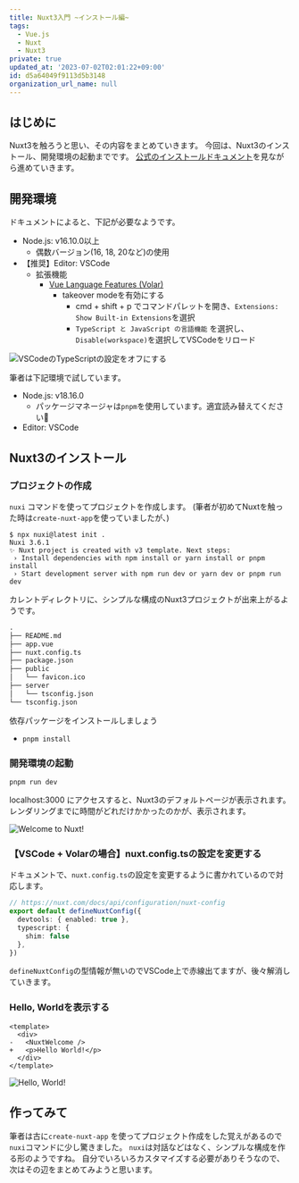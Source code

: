```yaml
---
title: Nuxt3入門 ~インストール編~
tags:
  - Vue.js
  - Nuxt
  - Nuxt3
private: true
updated_at: '2023-07-02T02:01:22+09:00'
id: d5a64049f9113d5b3148
organization_url_name: null
---
```

## はじめに

Nuxt3を触ろうと思い、その内容をまとめていきます。
今回は、Nuxt3のインストール、開発環境の起動までです。
[公式のインストールドキュメント](https://nuxt.com/docs/getting-started/installation)を見ながら進めていきます。

## 開発環境

ドキュメントによると、下記が必要なようです。

- Node.js: v16.10.0以上
  - 偶数バージョン(16, 18, 20など)の使用
- 【推奨】Editor: VSCode
  - 拡張機能
    - [Vue Language Features (Volar)](https://marketplace.visualstudio.com/items?itemName=Vue.volar)
      - takeover modeを有効にする
        - cmd + shift + p でコマンドパレットを開き、`Extensions: Show Built-in Extensions`を選択
        - `TypeScript と JavaScript の言語機能` を選択し、`Disable(workspace)`を選択してVSCodeをリロード

![VSCodeのTypeScriptの設定をオフにする](https://qiita-image-store.s3.ap-northeast-1.amazonaws.com/0/166596/50ab8b31-f1c7-d76d-8685-77d1241e9004.png)

筆者は下記環境で試しています。

- Node.js: v18.16.0
  - パッケージマネージャは`pnpm`を使用しています。適宜読み替えてください:pray:
- Editor: VSCode

## Nuxt3のインストール

### プロジェクトの作成

`nuxi` コマンドを使ってプロジェクトを作成します。
(筆者が初めてNuxtを触った時は`create-nuxt-app`を使っていましたが、)

```shell
$ npx nuxi@latest init .
Nuxi 3.6.1
✨ Nuxt project is created with v3 template. Next steps:
 › Install dependencies with npm install or yarn install or pnpm install
 › Start development server with npm run dev or yarn dev or pnpm run dev
```

カレントディレクトリに、シンプルな構成のNuxt3プロジェクトが出来上がるようです。

```txt
.
├── README.md
├── app.vue
├── nuxt.config.ts
├── package.json
├── public
│   └── favicon.ico
├── server
│   └── tsconfig.json
└── tsconfig.json
```

依存パッケージをインストールしましょう

- `pnpm install`

### 開発環境の起動

`pnpm run dev`

localhost:3000 にアクセスすると、Nuxt3のデフォルトページが表示されます。
レンダリングまでに時間がどれだけかかったのかが、表示されます。

![Welcome to Nuxt!](https://qiita-image-store.s3.ap-northeast-1.amazonaws.com/0/166596/e4fe1f96-f63e-366f-85b3-454583f31830.png)

### 【VSCode + Volarの場合】nuxt.config.tsの設定を変更する

ドキュメントで、`nuxt.config.ts`の設定を変更するように書かれているので対応します。

```typescript:nuxt.config.ts
// https://nuxt.com/docs/api/configuration/nuxt-config
export default defineNuxtConfig({
  devtools: { enabled: true },
  typescript: {
    shim: false
  },
})
```

`defineNuxtConfig`の型情報が無いのでVSCode上で赤線出てますが、後々解消していきます。

### Hello, Worldを表示する

```diff:app.vue
<template>
  <div>
-   <NuxtWelcome />
+   <p>Hello World!</p>
  </div>
</template>
```

![Hello, World!](https://qiita-image-store.s3.ap-northeast-1.amazonaws.com/0/166596/fa0c1e0a-572a-a62b-a692-fad2026d0ddf.png)

## 作ってみて

筆者は古に`create-nuxt-app` を使ってプロジェクト作成をした覚えがあるので`nuxi`コマンドに少し驚きました。
`nuxi`は対話などはなく、シンプルな構成を作る形のようですね。
自分でいろいろカスタマイズする必要がありそうなので、次はその辺をまとめてみようと思います。
